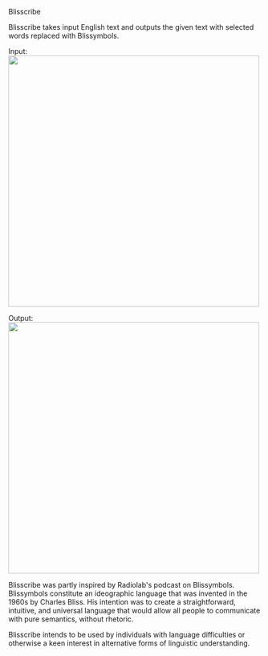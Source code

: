 Blisscribe

Blisscribe takes input English text and outputs the given text with selected words replaced with Blissymbols.

Input:
<img src="https://github.com/chermary/blisscribe/blob/master/resources/untranslated.png" width="500">

Output:
<img src="https://github.com/chermary/blisscribe/blob/master/resources/translated.png" width="500">

Blisscribe was partly inspired by Radiolab's podcast on Blissymbols.  Blissymbols constitute an ideographic language that was invented in the 1960s by Charles Bliss.  His intention was to create a straightforward, intuitive, and universal language that would allow all people to communicate with pure semantics, without rhetoric.

Blisscribe intends to be used by individuals with language difficulties or otherwise a keen interest in alternative forms of linguistic understanding.
